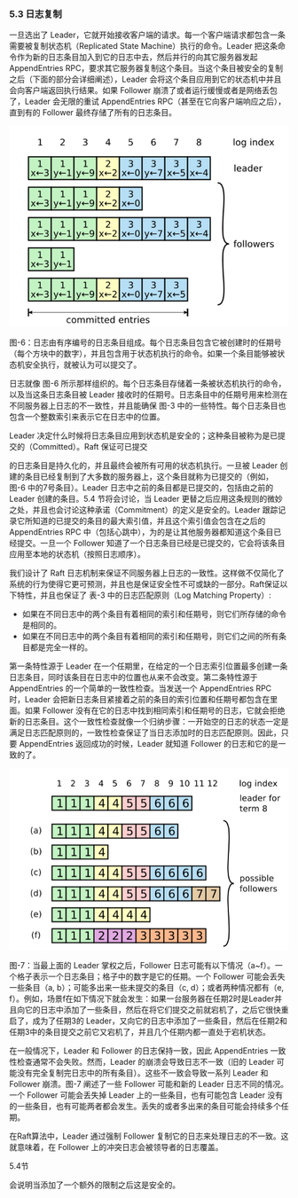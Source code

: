 ### 5.3 日志复制

一旦选出了 Leader，它就开始接收客户端的请求。每一个客户端请求都包含一条需要被复制状态机（Replicated State Machine）执行的命令。Leader 把这条命令作为新的日志条目加入到它的日志中去，然后并行的向其它服务器发起 AppendEntries RPC，要求其它服务器复制这个条目。当这个条目被安全的复制之后（下面的部分会详细阐述），Leader 会将这个条目应用到它的状态机中并且会向客户端返回执行结果。如果 Follower 崩溃了或者运行缓慢或者是网络丢包了，Leader 会无限的重试 AppendEntries RPC（甚至在它向客户端响应之后），直到有的 Follower 最终存储了所有的日志条目。

![](/assets/Figure-6-Logs.png)

图-6：日志由有序编号的日志条目组成。每个日志条目包含它被创建时的任期号（每个方块中的数字），并且包含用于状态机执行的命令。如果一个条目能够被状态机安全执行，就被认为可以提交了。

日志就像 图-6 所示那样组织的。每个日志条目存储着一条被状态机执行的命令，以及当这条日志条目被 Leader 接收时的任期号。日志条目中的任期号用来检测在不同服务器上日志的不一致性，并且能确保 图-3 中的一些特性。每个日志条目也包含一个整数索引来表示它在日志中的位置。

Leader 决定什么时候将日志条目应用到状态机是安全的；这种条目被称为是已提交的（Committed）。Raft 保证可已提交

的日志条目是持久化的，并且最终会被所有可用的状态机执行。一旦被 Leader 创建的条目已经复制到了大多数的服务器上，这个条目就称为已提交的（例如，图-6 中的7号条目）。Leader 日志中之前的条目都是已提交的，包括由之前的 Leader 创建的条目。5.4 节将会讨论，当 Leader 更替之后应用这条规则的微妙之处，并且也会讨论这种承诺（Commitment）的定义是安全的。Leader 跟踪记录它所知道的已提交的条目的最大索引值，并且这个索引值会包含在之后的 AppendEntries RPC 中（包括心跳中），为的是让其他服务器都知道这个条目已经提交。一旦一个 Follower 知道了一个日志条目已经是已提交的，它会将该条目应用至本地的状态机（按照日志顺序）。

我们设计了 Raft 日志机制来保证不同服务器上日志的一致性。这样做不仅简化了系统的行为使得它更可预测，并且也是保证安全性不可或缺的一部分。Raft保证以下特性，并且也保证了 表-3 中的日志匹配原则（Log Matching Property）:

* 如果在不同日志中的两个条目有着相同的索引和任期号，则它们所存储的命令是相同的。
* 如果在不同日志中的两个条目有着相同的索引和任期号，则它们之间的所有条目都是完全一样的。

第一条特性源于 Leader 在一个任期里，在给定的一个日志索引位置最多创建一条日志条目，同时该条目在日志中的位置也从来不会改变。第二条特性源于 AppendEntries 的一个简单的一致性检查。当发送一个 AppendEntries RPC 时，Leader 会把新日志条目紧接着之前的条目的索引位置和任期号都包含在里面。如果 Follower 没有在它的日志中找到相同索引和任期号的日志，它就会拒绝新的日志条目。这个一致性检查就像一个归纳步骤：一开始空的日志的状态一定是满足日志匹配原则的，一致性检查保证了当日志添加时的日志匹配原则。因此，只要 AppendEntries 返回成功的时候，Leader 就知道 Follower 的日志和它的是一致的了。

![](/assets/Figure-7-Log-states.png)

图-7：当最上面的 Leader 掌权之后，Follower 日志可能有以下情况（a~f）。一个格子表示一个日志条目；格子中的数字是它的任期。一个 Follower 可能会丢失一些条目（a, b）；可能多出来一些未提交的条目（c, d）；或者两种情况都有（e, f）。例如，场景f在如下情况下就会发生：如果一台服务器在任期2时是Leader并且向它的日志中添加了一些条目，然后在将它们提交之前就宕机了，之后它很快重启了，成为了任期3的 Leader，又向它的日志中添加了一些条目，然后在任期2和任期3中的条目提交之前它又宕机了，并且几个任期内都一直处于宕机状态。

在一般情况下，Leader 和 Follower 的日志保持一致，因此 AppendEntries 一致性检查通常不会失败。然而，Leader 的崩溃会导致日志不一致（旧的 Leader 可能没有完全复制完日志中的所有条目）。这些不一致会导致一系列 Leader 和 Follower 崩溃。图-7 阐述了一些 Follower 可能和新的 Leader 日志不同的情况。一个 Follower 可能会丢失掉 Leader 上的一些条目，也有可能包含 Leader 没有的一些条目，也有可能两者都会发生。丢失的或者多出来的条目可能会持续多个任期。

在Raft算法中，Leader 通过强制 Follower 复制它的日志来处理日志的不一致。这就意味着，在 Follower 上的冲突日志会被领导者的日志覆盖。

5.4节

会说明当添加了一个额外的限制之后这是安全的。



